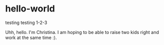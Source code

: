 # hello-world
testing testing 1-2-3

Uhh, hello.  I'm Christina.
I am hoping to be able to raise two kids right and work at the same time :).
